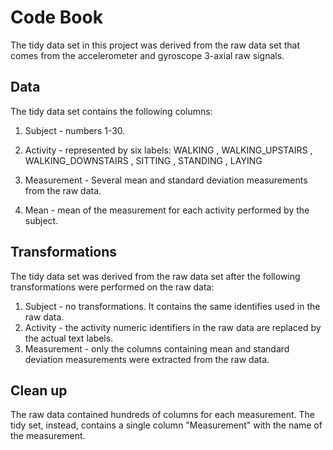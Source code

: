 # Code Book

The tidy data set in this project was derived from the raw data set that comes from the accelerometer and gyroscope 3-axial raw signals.

## Data

The tidy data set contains the following columns:
1. Subject - numbers 1-30.
2. Activity - represented by six labels: WALKING
, WALKING_UPSTAIRS
, WALKING_DOWNSTAIRS
, SITTING
, STANDING
, LAYING

3. Measurement - Several mean and standard deviation measurements from the raw data.
4. Mean - mean of the measurement for each activity performed by the subject.

## Transformations

The tidy data set was derived from the raw data set after the following transformations were performed on the raw data:
1. Subject - no transformations. It contains the same identifies used in the raw data.
2. Activity - the activity numeric identifiers in the raw data are replaced by the actual text labels.
3. Measurement - only the columns containing mean and standard deviation measurements were extracted from the raw data. 

## Clean up

The raw data contained hundreds of columns for each measurement. The tidy set, instead, contains a single column "Measurement" with the name of the measurement.
